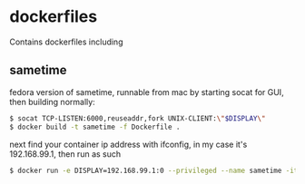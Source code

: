 # dockerfiles
Contains dockerfiles including


## sametime
fedora version of sametime, runnable from mac by starting socat for GUI, then building normally:
```sh
$ socat TCP-LISTEN:6000,reuseaddr,fork UNIX-CLIENT:\"$DISPLAY\"
$ docker build -t sametime -f Dockerfile . 
```

next find your container ip address with ifconfig, in my case it's 192.168.99.1, then run as such
```sh
$ docker run -e DISPLAY=192.168.99.1:0 --privileged --name sametime -it --rm sametime
```
